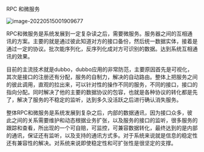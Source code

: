 RPC 和微服务



![image-20220515001909677](C:\Users\1\AppData\Roaming\Typora\typora-user-images\image-20220515001909677.png)

RPC和微服务是系统发展到一定复杂读之后，需要微服务。服务器之间的互相通讯的方案。主要的就是通过彼此知道对方的接口备份，然后统一数据实体，接着是通过一定的协议。批次能序列化，反序列化成对方可识别的数据。达到系统互相通讯的效果。

目前的主流技术就是dubbo，dubbo应用的非常防范，主要原因首先是可视化，其次是接口的注册还有分配，服务的自制力，解决的自动路由。整体上把服务之间的彼此调用，直观的拉出来，可以针对性的操作不同的服务，不同的接口，接口的指向分配。同时解决了他的主要的数据协议的包容，也就是各种协议的转化都是先了，解决了服务的不稳定的监听，达到多久没活跃之后进行确认消失服务。

整体RPC和微服务是系统发展到复杂之后，内部的数据通讯，因为接口众多，彼此之间的关系需要维护和动态根据业务扩张，以及服务的接口的监听，很多服务的跟踪和查看，所出现的一个可自赔，可监控，可兼容数据转化，最终达到的是内部的通讯，保证还有监听，以及支持的通讯方式多。对于系统来说就是信息的稳定性还有兼容性的解决。对系统来说即使稳定性和可扩张性是很坚定的支撑。